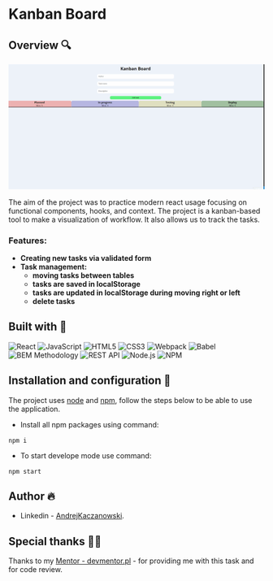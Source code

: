 # Kanban Board

## Overview 🔍

![](./src/animation/Animation.gif)

The aim of the project was to practice modern react usage focusing on functional components, hooks, and context. The project is a kanban-based tool to make a visualization of workflow. It also allows us to track the tasks.

### Features:

- **Creating new tasks via validated form**
- **Task management:**
    - **moving tasks between tables**
    - **tasks are saved in localStorage**  
    - **tasks are updated in localStorage during moving right or left** 
    - **delete tasks**


## Built with 🔧
![React](https://img.shields.io/badge/React-20232A?style=for-the-badge&logo=react&logoColor=61DAFB)
![JavaScript](https://img.shields.io/badge/JavaScript-323330?style=for-the-badge&logo=javascript&logoColor=F7DF1E)
![HTML5](https://img.shields.io/badge/HTML5-E34F26?style=for-the-badge&logo=html5&logoColor=white)
![CSS3](https://img.shields.io/badge/CSS3-1572B6?style=for-the-badge&logo=css3&logoColor=white)
![Webpack](https://img.shields.io/badge/Webpack-8DD6F9?style=for-the-badge&logo=Webpack&logoColor=white)
![Babel](https://img.shields.io/badge/Babel-F9DC3E?style=for-the-badge&logo=babel&logoColor=white)
![BEM Methodology](https://img.shields.io/badge/BEM%20Methodology-29BDfD?style=for-the-badge&logo=BEM&logoColor=white)
![REST API](https://img.shields.io/badge/REST%20API-4f736d?style=for-the-badge&logoColor=white)
![Node.js](https://img.shields.io/badge/Node.JS-339933?style=for-the-badge&logo=Node.js&logoColor=white)
![NPM](https://img.shields.io/badge/NPM-CB3837?style=for-the-badge&logo=npm&logoColor=white)

## Installation and configuration 💾

The project uses [node](https://nodejs.org/en/) and [npm](https://www.npmjs.com/), follow the steps below to be able to use the application.

- Install all npm packages using command:
````
npm i
````

- To start develope mode use command:

````
npm start
````


## Author 🔥
* Linkedin - [AndrejKaczanowski](https://www.linkedin.com/in/andrej-kaczanowski-frontend/).

## Special thanks 🙏🏻
Thanks to my [Mentor - devmentor.pl](https://devmentor.pl/) - for providing me with this task and for code review.
